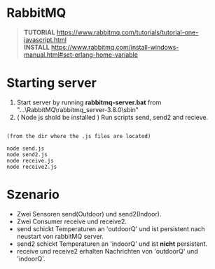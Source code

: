 # RabbitMQ

> **TUTORIAL** https://www.rabbitmq.com/tutorials/tutorial-one-javascript.html <br>
> **INSTALL** https://www.rabbitmq.com/install-windows-manual.html#set-erlang-home-variable


# Starting server

1. Start server by running **rabbitmq-server.bat** from "...\RabbitMQ\rabbitmq_server-3.8.0\sbin"
2. ( Node js shold be installed ) Run scripts send, send2 and recieve.

```CMD 

(from the dir where the .js files are located)

node send.js
node send2.js
node receive.js
node receive2.js

```
# Szenario

* Zwei Sensoren send(Outdoor) und send2(Indoor).
* Zwei Consumer receive und receive2. 
* send schickt Temperaturen an 'outdoorQ' und ist persistent nach neustart von rabbitMQ server.
* send2 schickt Temperaturen an 'indoorQ' und ist **nicht** persistent.
* receive und receive2 erhalten Nachrichten von 'outdoorQ' und 'indoorQ'.
    
